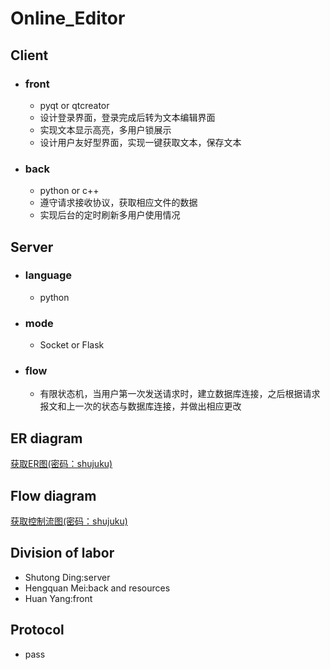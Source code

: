 # Online_Editor

## Client
- ### front
  - pyqt or qtcreator
  - 设计登录界面，登录完成后转为文本编辑界面
  - 实现文本显示高亮，多用户锁展示
  - 设计用户友好型界面，实现一键获取文本，保存文本
  
- ### back
  - python or c++
  - 遵守请求接收协议，获取相应文件的数据
  - 实现后台的定时刷新多用户使用情况

## Server
- ### language
  - python

- ### mode 
  - Socket or Flask

- ### flow
  - 有限状态机，当用户第一次发送请求时，建立数据库连接，之后根据请求报文和上一次的状态与数据库连接，并做出相应更改

## ER diagram
[获取ER图(密码：shujuku)](https://www.processon.com/view/link/5ddc8206e4b034050df1ec9f?pw=shujuku)

## Flow diagram
[获取控制流图(密码：shujuku)](https://www.processon.com/view/link/5dc6ce65e4b0fc314a096460)

## Division of labor
  - Shutong Ding:server
  - Hengquan Mei:back and resources
  - Huan Yang:front
  
## Protocol
- pass
